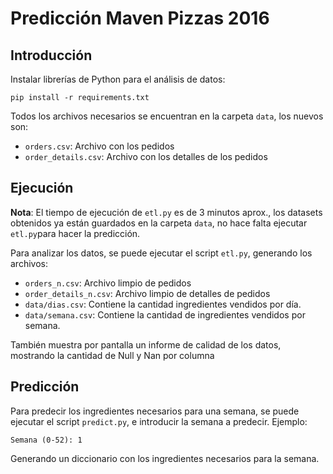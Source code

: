Predicción Maven Pizzas 2016
=================

## Introducción
Instalar librerías de Python para el análisis de datos:
```
pip install -r requirements.txt
```
Todos los archivos necesarios se encuentran en la carpeta `data`, los nuevos son:
* `orders.csv`: Archivo con los pedidos
* `order_details.csv`: Archivo con los detalles de los pedidos

## Ejecución
**Nota**: El tiempo de ejecución de `etl.py` es de 3 minutos aprox., los datasets obtenidos ya están guardados en la carpeta `data`, no hace falta ejecutar `etl.py`para hacer la predicción.

Para analizar los datos, se puede ejecutar el script `etl.py`, generando los archivos:
* `orders_n.csv`: Archivo limpio de pedidos
* `order_details_n.csv`: Archivo limpio de detalles de pedidos
* `data/dias.csv`: Contiene la cantidad ingredientes vendidos por día.
* `data/semana.csv`: Contiene la cantidad de ingredientes vendidos por semana.

También muestra por pantalla un informe de calidad de los datos, mostrando la cantidad de Null y Nan por columna

## Predicción
Para predecir los ingredientes necesarios para una semana, se puede ejecutar el script `predict.py`, e introducir la semana a predecir. Ejemplo:
```
Semana (0-52): 1
```
Generando un diccionario con los ingredientes necesarios para la semana.
